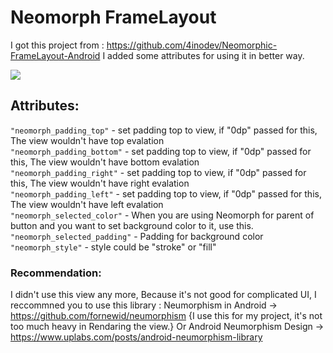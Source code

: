 # Neomorph FrameLayout
 I got this project from : https://github.com/4inodev/Neomorphic-FrameLayout-Android
 I added some attributes for using it in better way.
 
[![](https://jitpack.io/v/4inodev/Neomorphic-FrameLayout-Android.svg)](https://jitpack.io/#4inodev/Neomorphic-FrameLayout-Android)

## Attributes:
```"neomorph_padding_top"``` -  set padding top to view, if "0dp" passed for this, The view wouldn't have top evalation<br>
```"neomorph_padding_bottom"``` -  set padding top to view, if "0dp" passed for this, The view wouldn't have bottom evalation <br>
```"neomorph_padding_right"``` - set padding top to view, if "0dp" passed for this, The view wouldn't have right evalation <br>
```"neomorph_padding_left"``` -  set padding top to view, if "0dp" passed for this, The view wouldn't have left evalation <br>
```"neomorph_selected_color"``` - When you are using Neomorph for parent of button and you want to set background color to it, use this.<br>
```"neomorph_selected_padding"``` - Padding for background color<br>
```"neomorph_style"``` - style could be "stroke" or "fill" <br>

### Recommendation:
 I didn't use this view any more, Because it's not good for complicated UI, I reccommned you to use this library :
 Neumorphism in Android -> https://github.com/fornewid/neumorphism {I use this for my project, it's not too much heavy in Rendaring the view.}
 Or
 Android Neumorphism Design -> https://www.uplabs.com/posts/android-neumorphism-library
